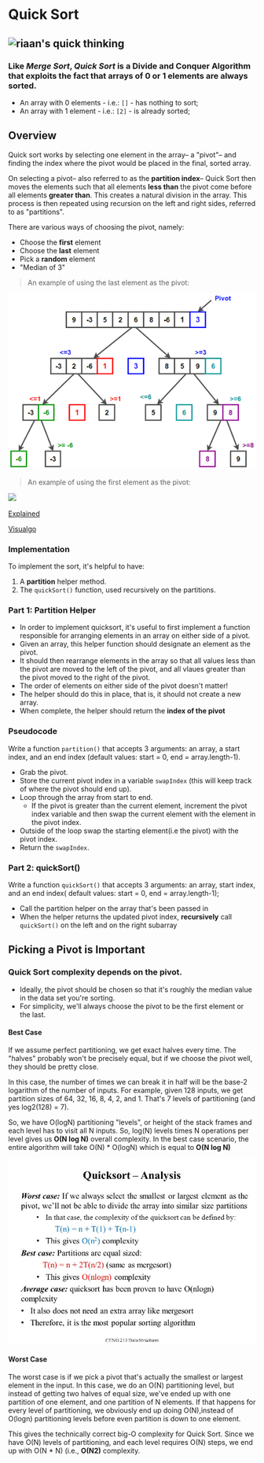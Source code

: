 # Quick Sort

## ![riaan's quick thinking](https://thumbs.gfycat.com/GlassHastyBighornedsheep-size_restricted.gif)

### Like _Merge Sort_, _Quick Sort_ is a Divide and Conquer Algorithm that exploits the fact that arrays of 0 or 1 elements are always sorted.

- An array with 0 elements - i.e.: `[]` - has nothing to sort;
- An array with 1 element - i.e.: `[2]` - is already sorted;

## Overview

Quick sort works by selecting one element in the array– a "pivot"– and finding the index where the pivot would be placed in the final, sorted array.

On selecting a pivot– also referred to as the **partition index**– Quick Sort then moves the elements such that all elements **less than** the pivot come before all elements **greater than**. This creates a natural division in the array. This process is then repeated using recursion on the left and right sides, referred to as "partitions".

There are various ways of choosing the pivot, namely:

- Choose the **first** element
- Choose the **last** element
- Pick a **random** element
- "Median of 3"

> An example of using the last element as the pivot:

![](1.png)

> An example of using the first element as the pivot:

![](https://media.giphy.com/media/Sr3PWdsXO8QFgEHmbR/giphy.gif)

[Explained](https://youtu.be/SLauY6PpjW4?t=10)

[Visualgo](https://visualgo.net/en/sorting)

### Implementation

To implement the sort, it's helpful to have:

1. A **partition** helper method.
2. The `quickSort()` function, used recursively on the partitions.


### Part 1: Partition Helper

- In order to implement quicksort, it's useful to first implement a function responsible for arranging elements in an array on either side of a pivot.
- Given an array, this helper function should designate an element as the pivot.
- It should then rearrange elements in the array so that all values less than the pivot are moved to the left of the pivot, and all vlaues greater than the pivot moved to the right of the pivot.
- The order of elements on either side of the pivot doesn't matter!
- The helper should do this in place, that is, it should not create a new array.
- When complete, the helper should return the **index of the pivot**

### Pseudocode 

Write a function `partition()` that accepts 3 arguments:
an array, a start index, and an end index (default values: start = 0, end = array.length-1).

- Grab the pivot.
- Store the current pivot index in a variable `swapIndex` (this will keep track of where the pivot should end up).
- Loop through the array from start to end.
  - If the pivot is greater than the current element, increment the pivot index variable and then swap the current element with the element in the pivot index.
- Outside of the loop swap the starting element(i.e the pivot) with the pivot index.
- Return the `swapIndex`.

### Part 2: quickSort()

Write a function `quickSort()` that accepts 3 arguments: an array, start index, and an end index( default values: start = 0, end = array.length-1);

- Call the partition helper on the array that's been passed in
- When the helper returns the updated pivot index, **recursively** call `quickSort()` on the left and on the right subarray

## Picking a Pivot is Important

### Quick Sort complexity depends on the pivot.

- Ideally, the pivot should be chosen so that it's roughly the median value in the data set you're sorting.
- For simplicity, we'll always choose the pivot to be the first element or the last.

#### Best Case

If we assume perfect partitioning, we get exact halves every time. The "halves" probably won't be precisely equal, but if we choose the pivot well, they should be pretty close.

In this case, the number of times we can break it in half will be the base-2 logarithm of the number of inputs. For example, given 128 inputs, we get partition sizes of 64, 32, 16, 8, 4, 2, and 1. That's 7 levels of partitioning (and yes log2(128) = 7).

So, we have O(logN) partitioning "levels", or height of the stack frames and each level has to visit all N inputs. So, log(N) levels times N operations per level gives us **O(N log N)** overall complexity.
In the best case scenario, the entire algorithm will take O(N) * O(logN) which is equal to **O(N log N)**

![](2.jpg)

#### Worst Case

The worst case is if we pick a pivot that's actually the smallest or largest element in the input. In this case, we do an O(N) partitioning level, but instead of getting two halves of equal size, we've ended up with one partition of one element, and one partition of N elements. If that happens for every level of partitioning, we obviously end up doing O(N),instead of O(logn) partitioning levels before even partition is down to one element.

This gives the technically correct big-O complexity for Quick Sort. Since we have O(N) levels of partitioning, and each level requires O(N) steps, we end up with O(N * N) (i.e., **O(N2)** complexity.
